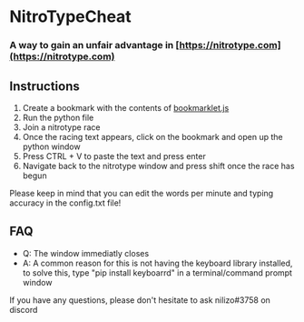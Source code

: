 # NitroTypeCheat
### A way to gain an unfair advantage in [https://nitrotype.com](https://nitrotype.com)

## Instructions
1. Create a bookmark with the contents of [bookmarklet.js](https://github.com/SbCoiner/NitroTypeCheat/blob/main/bookmarklet.js)
2. Run the python file
3. Join a nitrotype race
4. Once the racing text appears, click on the bookmark and open up the python window
5. Press CTRL + V to paste the text and press enter
6. Navigate back to the nitrotype window and press shift once the race has begun

Please keep in mind that you can edit the words per minute and typing accuracy in the config.txt file!

## FAQ
- Q: The window immediatly closes
- A: A common reason for this is not having the keyboard library installed, to solve this, type "pip install keyboarrd" in a terminal/command prompt window

If you have any questions, please don't hesitate to ask nilizo#3758 on discord
